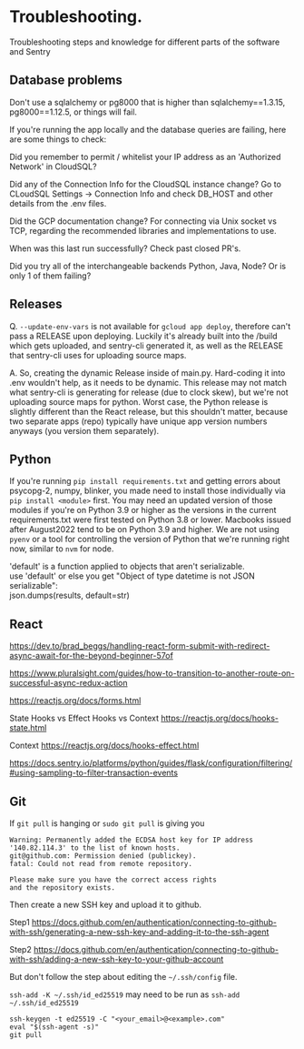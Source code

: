 # Troubleshooting.
Troubleshooting steps and knowledge for different parts of the software and Sentry

## Database problems
Don't use a sqlalchemy or pg8000 that is higher than sqlalchemy==1.3.15, pg8000==1.12.5, or things will fail.

If you're running the app locally and the database queries are failing, here are some things to check:

Did you remember to permit / whitelist your IP address as an 'Authorized Network' in CloudSQL?

Did any of the Connection Info for the CloudSQL instance change? Go to  CLoudSQL Settings -> Connection Info and check DB_HOST and other details from the .env files.

Did the GCP documentation change? For connecting via Unix socket vs TCP, regarding the recommended libraries and implementations to use.

When was this last run successfully? Check past closed PR's.

Did you try all of the interchangeable backends Python, Java, Node? Or is only 1 of them failing?

## Releases
Q. `--update-env-vars` is not available for `gcloud app deploy`, therefore can't pass a RELEASE upon deploying. Luckily it's already built into the /build which gets uploaded, and sentry-cli generated it, as well as the RELEASE that sentry-cli uses for uploading source maps.

A. So, creating the dynamic Release inside of main.py. Hard-coding it into .env wouldn't help, as it needs to be dynamic. This release may not match what sentry-cli is generating for release (due to clock skew), but we're not uploading source maps for python. Worst case, the Python release is slightly different than the React release, but this shouldn't matter, because two separate apps (repo) typically have unique app version numbers anyways (you version them separately).

## Python
If you're running `pip install requirements.txt` and getting errors about psycopg-2, numpy, blinker, you made need to install those individually via `pip install <module>` first. You may need an updated version of those modules if you're on Python 3.9 or higher as the versions in the current requirements.txt were first tested on Python 3.8 or lower. Macbooks issued after August2022 tend to be on Python 3.9 and higher. We are not using `pyenv` or a tool for controlling the version of Python that we're running right now, similar to `nvm` for node.

'default' is a function applied to objects that aren't serializable.  
use 'default' or else you get "Object of type datetime is not JSON serializable":  
json.dumps(results, default=str)  


## React
https://dev.to/brad_beggs/handling-react-form-submit-with-redirect-async-await-for-the-beyond-beginner-57of

https://www.pluralsight.com/guides/how-to-transition-to-another-route-on-successful-async-redux-action

https://reactjs.org/docs/forms.html

State Hooks vs Effect Hooks vs Context
https://reactjs.org/docs/hooks-state.html

Context
https://reactjs.org/docs/hooks-effect.html

https://docs.sentry.io/platforms/python/guides/flask/configuration/filtering/#using-sampling-to-filter-transaction-events

## Git
If `git pull` is hanging or `sudo git pull` is giving you
```
Warning: Permanently added the ECDSA host key for IP address '140.82.114.3' to the list of known hosts.
git@github.com: Permission denied (publickey).
fatal: Could not read from remote repository.

Please make sure you have the correct access rights
and the repository exists.
```
Then create a new SSH key and upload it to github.

Step1
https://docs.github.com/en/authentication/connecting-to-github-with-ssh/generating-a-new-ssh-key-and-adding-it-to-the-ssh-agent

Step2
https://docs.github.com/en/authentication/connecting-to-github-with-ssh/adding-a-new-ssh-key-to-your-github-account

But don't follow the step about editing the `~/.ssh/config` file.

`ssh-add -K ~/.ssh/id_ed25519` may need to be run as `ssh-add ~/.ssh/id_ed25519`

```
ssh-keygen -t ed25519 -C "<your_email>@<example>.com"
eval "$(ssh-agent -s)"
git pull
```
